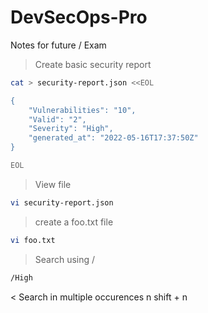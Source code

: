 # DevSecOps-Pro
Notes for future / Exam
>Create basic security report
```bash
cat > security-report.json <<EOL

{
    "Vulnerabilities": "10",
    "Valid": "2",
    "Severity": "High",
    "generated_at": "2022-05-16T17:37:50Z"
}

EOL
```

>View file 
```bash
vi security-report.json
```
> create a foo.txt file
```bash
vi foo.txt
```
> Search using /
```bash 
/High
```
< Search in multiple occurences
n
shift + n
